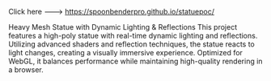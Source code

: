 Click here ---> https://spoonbenderpro.github.io/statuepoc/


Heavy Mesh Statue with Dynamic Lighting & Reflections 
This project features a high-poly statue with real-time dynamic lighting and reflections. Utilizing advanced shaders and reflection techniques, the statue reacts to light changes, creating a visually immersive experience. 
Optimized for WebGL, it balances performance while maintaining high-quality rendering in a browser.  

